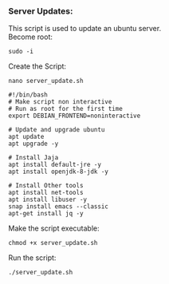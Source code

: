 ### Server Updates:
This script is used to update an ubuntu server. <br>
Become root:
```
sudo -i
```
Create the Script: 
```
nano server_update.sh
```
```
#!/bin/bash
# Make script non interactive 
# Run as root for the first time 
export DEBIAN_FRONTEND=noninteractive

# Update and upgrade ubuntu
apt update
apt upgrade -y

# Install Jaja 
apt install default-jre -y
apt install openjdk-8-jdk -y

# Install Other tools 
apt install net-tools
apt install libuser -y  
snap install emacs --classic
apt-get install jq -y

```
Make the script executable: 
```
chmod +x server_update.sh
```
Run the script:
```
./server_update.sh
```
## 